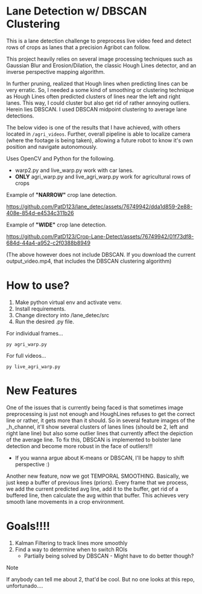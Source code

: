 # Lane Detection w/ DBSCAN Clustering
This is a lane detection challenge to preprocess live video feed and detect rows of crops as
lanes that a precision Agribot can follow. 

This project heavily relies on several image processing techniques such as Gaussian Blur and Erosion/Dilation, the classic Hough Lines
detector, and an inverse perspective mapping algorithm.

In further pruning, realized that Hough lines when predicting lines can be very erratic. So, I needed a some kind of smoothing or 
clustering technique as Hough Lines often predicted clusters of lines near the left and right lanes. This way, I could cluster but 
also get rid of rather annoying outliers. Herein lies DBSCAN. I used DBSCAN midpoint clustering to average lane detections.

The below video is one of the results that I have achieved, with others located in `/agri_videos`. Further, 
overall pipeline is able to localize camera (where the footage is being taken), allowing a future robot
to know it's own position and navigate autonomously.

Uses OpenCV and Python for the following.

- warp2.py and live_warp.py work with car lanes.
- **ONLY** agri_warp.py and live_agri_warp.py work for agricultural rows of crops

Example of **"NARROW"** crop lane detection.

https://github.com/PatD123/lane_detec/assets/76749942/dda1d859-2e88-408e-854d-e4534c311b26

Example of **"WIDE"** crop lane detection.

https://github.com/PatD123/Crop-Lane-Detect/assets/76749942/01f73df8-684d-44a4-a952-c2f0388b8949

(The above however does not include DBSCAN. If you download the current output_video.mp4, that includes the DBSCAN clustering algorithm)
# How to use?
1. Make python virtual env and activate venv.
2. Install requirements.
3. Change directory into /lane_detec/src
4. Run the desired .py file.

For individual frames...
```
py agri_warp.py
```
For full videos...
```
py live_agri_warp.py
```

# New Features
One of the issues that is currently being faced is that sometimes image preprocessing is
just not enough and HoughLines refuses to get the correct line or rather, it gets more
than it should. So in several feature images of the _h_channel, it'll show several clusters
of lanes lines (should be 2, left and right lane line) but also some outlier lines that 
currently affect the depiction of the average line. To fix this, DBSCAN is implemented
to bolster lane detection and become more robust in the face of outliers!!!

- If you wanna argue about K-means or DBSCAN, I'll be happy to shift perspective :)

Another new feature, now we got TEMPORAL SMOOTHING. Basically, we just keep a buffer of 
previous lines (priors). Every frame that we process, we add the current predicted avg line,
add it to the buffer, get rid of a buffered line, then calculate the avg within that buffer.
This achieves very smooth lane movements in a crop environment.

# Goals!!!!
1. Kalman Filtering to track lines more smoothly
2. Find a way to determine when to switch ROIs
   - Partially being solved by DBSCAN - Might have to do better though?

> [!NOTE] 
If anybody can tell me about 2, that'd be cool. But no one looks
at this repo, unfortunado.... 

